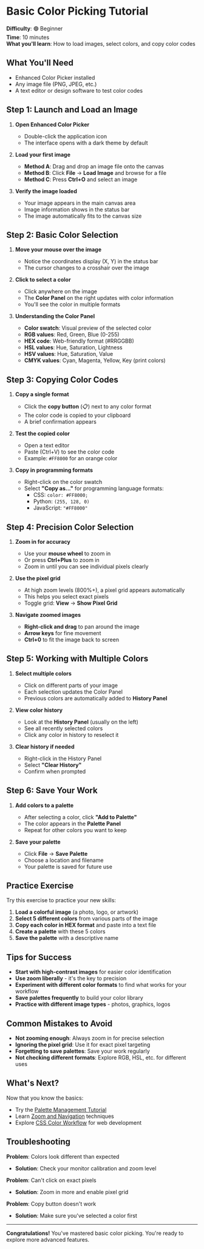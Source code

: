 # Basic Color Picking Tutorial

**Difficulty**: 🟢 Beginner  
**Time**: 10 minutes  
**What you'll learn**: How to load images, select colors, and copy color codes

## What You'll Need

- Enhanced Color Picker installed
- Any image file (PNG, JPEG, etc.)
- A text editor or design software to test color codes

## Step 1: Launch and Load an Image

1. **Open Enhanced Color Picker**
   - Double-click the application icon
   - The interface opens with a dark theme by default

2. **Load your first image**
   - **Method A**: Drag and drop an image file onto the canvas
   - **Method B**: Click **File** → **Load Image** and browse for a file
   - **Method C**: Press **Ctrl+O** and select an image

3. **Verify the image loaded**
   - Your image appears in the main canvas area
   - Image information shows in the status bar
   - The image automatically fits to the canvas size

## Step 2: Basic Color Selection

1. **Move your mouse over the image**
   - Notice the coordinates display (X, Y) in the status bar
   - The cursor changes to a crosshair over the image

2. **Click to select a color**
   - Click anywhere on the image
   - The **Color Panel** on the right updates with color information
   - You'll see the color in multiple formats

3. **Understanding the Color Panel**
   - **Color swatch**: Visual preview of the selected color
   - **RGB values**: Red, Green, Blue (0-255)
   - **HEX code**: Web-friendly format (#RRGGBB)
   - **HSL values**: Hue, Saturation, Lightness
   - **HSV values**: Hue, Saturation, Value
   - **CMYK values**: Cyan, Magenta, Yellow, Key (print colors)

## Step 3: Copying Color Codes

1. **Copy a single format**
   - Click the **copy button** (📋) next to any color format
   - The color code is copied to your clipboard
   - A brief confirmation appears

2. **Test the copied color**
   - Open a text editor
   - Paste (Ctrl+V) to see the color code
   - Example: `#FF8000` for an orange color

3. **Copy in programming formats**
   - Right-click on the color swatch
   - Select **"Copy as..."** for programming language formats:
     - CSS: `color: #FF8000;`
     - Python: `(255, 128, 0)`
     - JavaScript: `"#FF8000"`

## Step 4: Precision Color Selection

1. **Zoom in for accuracy**
   - Use your **mouse wheel** to zoom in
   - Or press **Ctrl+Plus** to zoom in
   - Zoom in until you can see individual pixels clearly

2. **Use the pixel grid**
   - At high zoom levels (800%+), a pixel grid appears automatically
   - This helps you select exact pixels
   - Toggle grid: **View** → **Show Pixel Grid**

3. **Navigate zoomed images**
   - **Right-click and drag** to pan around the image
   - **Arrow keys** for fine movement
   - **Ctrl+0** to fit the image back to screen

## Step 5: Working with Multiple Colors

1. **Select multiple colors**
   - Click on different parts of your image
   - Each selection updates the Color Panel
   - Previous colors are automatically added to **History Panel**

2. **View color history**
   - Look at the **History Panel** (usually on the left)
   - See all recently selected colors
   - Click any color in history to reselect it

3. **Clear history if needed**
   - Right-click in the History Panel
   - Select **"Clear History"**
   - Confirm when prompted

## Step 6: Save Your Work

1. **Add colors to a palette**
   - After selecting a color, click **"Add to Palette"**
   - The color appears in the **Palette Panel**
   - Repeat for other colors you want to keep

2. **Save your palette**
   - Click **File** → **Save Palette**
   - Choose a location and filename
   - Your palette is saved for future use

## Practice Exercise

Try this exercise to practice your new skills:

1. **Load a colorful image** (a photo, logo, or artwork)
2. **Select 5 different colors** from various parts of the image
3. **Copy each color in HEX format** and paste into a text file
4. **Create a palette** with these 5 colors
5. **Save the palette** with a descriptive name

## Tips for Success

- **Start with high-contrast images** for easier color identification
- **Use zoom liberally** - it's the key to precision
- **Experiment with different color formats** to find what works for your workflow
- **Save palettes frequently** to build your color library
- **Practice with different image types** - photos, graphics, logos

## Common Mistakes to Avoid

- **Not zooming enough**: Always zoom in for precise selection
- **Ignoring the pixel grid**: Use it for exact pixel targeting
- **Forgetting to save palettes**: Save your work regularly
- **Not checking different formats**: Explore RGB, HSL, etc. for different uses

## What's Next?

Now that you know the basics:
- Try the [Palette Management Tutorial](palette-management.md)
- Learn [Zoom and Navigation](zoom-navigation.md) techniques
- Explore [CSS Color Workflow](css-color-workflow.md) for web development

## Troubleshooting

**Problem**: Colors look different than expected
- **Solution**: Check your monitor calibration and zoom level

**Problem**: Can't click on exact pixels
- **Solution**: Zoom in more and enable pixel grid

**Problem**: Copy button doesn't work
- **Solution**: Make sure you've selected a color first

---

**Congratulations!** You've mastered basic color picking. You're ready to explore more advanced features.